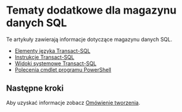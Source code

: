 <properties
   pageTitle="Tematy odwołanie SQL Data Warehouse | Microsoft Azure"
   description="Zawartość odnośniki dla magazynu danych SQL."
   services="sql-data-warehouse"
   documentationCenter="NA"
   authors="barbkess"
   manager="jhubbard"
   editor=""/>

<tags
   ms.service="sql-data-warehouse"
   ms.devlang="NA"
   ms.topic="article"
   ms.tgt_pltfrm="NA"
   ms.workload="data-services"
   ms.date="08/08/2016"
   ms.author="barbkess;sonyama"/>

# <a name="reference-topics-for-sql-data-warehouse"></a>Tematy dodatkowe dla magazynu danych SQL

Te artykuły zawierają informacje dotyczące magazynu danych SQL.

- [Elementy języka Transact-SQL][]
- [Instrukcje Transact-SQL][]
- [Widoki systemowe Transact-SQL][]
- [Polecenia cmdlet programu PowerShell][]



## <a name="next-steps"></a>Następne kroki
Aby uzyskać informacje zobacz [Omówienie tworzenia][].

<!--Image references-->

<!--Article references-->
[Omówienie tworzenia]: sql-data-warehouse-overview-develop.md
[Elementy języka Transact-SQL]: sql-data-warehouse-reference-tsql-language-elements.md
[Instrukcje Transact-SQL]: sql-data-warehouse-reference-tsql-statements.md
[Widoki systemowe Transact-SQL]: sql-data-warehouse-reference-tsql-system-views.md
[Polecenia cmdlet programu PowerShell]: sql-data-warehouse-reference-powershell-cmdlets.md


<!--MSDN references-->

